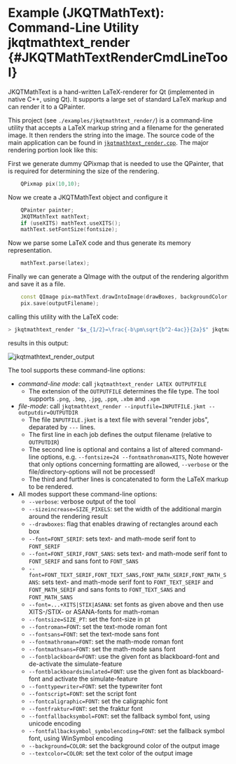 # Example (JKQTMathText): Command-Line Utility jkqtmathtext_render           {#JKQTMathTextRenderCmdLineTool}
JKQTMathText is a hand-written LaTeX-renderer for Qt (implemented in native C++, using Qt). It supports a large set of standard LaTeX markup and can render it to a QPainter.

This project (see `./examples/jkqtmathtext_render/`) is a command-line utility that accepts a LaTeX markup string and a filename for the generated image.
It then renders the string into the image.
The source code of the main application can be found in [`jkqtmathtext_render.cpp`](https://github.com/jkriege2/JKQtPlotter/tree/master/examples/jkqtmathtext_render/jkqtmathtext_render.cpp). 
The major rendering portion look like this:

First we generate dummy QPixmap that is needed to use the QPainter, that is required for determining the size of the rendering.

```.cpp
    QPixmap pix(10,10);
```

Now we create a JKQTMathText object and configure it

```.cpp
    QPainter painter;
    JKQTMathText mathText;
    if (useXITS) mathText.useXITS();
    mathText.setFontSize(fontsize);
```

Now we parse some LaTeX code and thus generate its memory representation.

```.cpp
    mathText.parse(latex);
```


Finally we can generate a QImage with the output of the rendering algorithm and save it as a file.

```.cpp
    const QImage pix=mathText.drawIntoImage(drawBoxes, backgroundColor, sizeincrease);
    pix.save(outputFilename);
```


calling this utility with the LaTeX code:

```.sh
> jkqtmathtext_render "$x_{1/2}=\frac{-b\pm\sqrt{b^2-4ac}}{2a}$" jkqtmathtext_render_output.png
```

results in this output:

![jkqtmathtext_render_output](https://raw.githubusercontent.com/jkriege2/JKQtPlotter/master/screenshots/jkqtmathtext_render_output.png)

The tool supports these command-line options:
- *command-line mode*: call `jkqtmathtext_render LATEX OUTPUTFILE`
    - The extension of the `OUTPUTFILE` determines the file type. The tool supports `.png`, `.bmp`, `.jpg`, `.ppm`, `.xbm` and `.xpm`
- *file-mode*:  call `jkqtmathtext_render --inputfile=INPUTFILE.jkmt --outputdir=OUTPUTDIR`
    - The file `INPUTFILE.jkmt` is a text file with several "render jobs", deparated by `---` lines.
    - The first line in each job defines the output filename (relative to `OUTPUTDIR`)
    - The second line is optional and contains a list of altered command-line options, e.g. `--fontsize=24 --fontmathroman=XITS`, Note however that only options concerning formatting are  allowed, `--verbose` or the file/directory-options will not be processed!
    - The third and further lines is concatenated to form the LaTeX markup to be rendered.
- All modes support these command-line options:
    - `--verbose`: verbose output of the tool
    - `--sizeincrease=SIZE_PIXELS`: set the width of the additional margin around the rendering result 
    - `--drawboxes`: flag that enables drawing of rectangles around each box
    - `--font=FONT_SERIF`: sets text- and math-mode serif font to `FONT_SERIF`
    - `--font=FONT_SERIF,FONT_SANS`: sets text- and math-mode serif font to `FONT_SERIF` and sans font to `FONT_SANS`
    - `--font=FONT_TEXT_SERIF,FONT_TEXT_SANS,FONT_MATH_SERIF,FONT_MATH_SANS`: sets text- and math-mode serif font to `FONT_TEXT_SERIF` and `FONT_MATH_SERIF` and sans fonts to `FONT_TEXT_SANS` and `FONT_MATH_SANS`
    - `--font=...+XITS|STIX|ASANA`: set fonts as given above and then use XITS-/STIX- or ASANA-fonts for math-roman 
    - `--fontsize=SIZE_PT`: set the font-size in pt
    - `--fontroman=FONT`: set the text-mode roman font 
    - `--fontsans=FONT`: set the text-mode sans font 
    - `--fontmathroman=FONT`: set the math-mode roman font 
    - `--fontmathsans=FONT`: set the math-mode sans font 
    - `--fontblackboard=FONT`: use the given font as blackboard-font and de-activate the simulate-feature 
    - `--fontblackboardsimulated=FONT`: use the given font as blackboard-font and activate the simulate-feature 
    - `--fonttypewriter=FONT`: set the typewriter font 
    - `--fontscript=FONT`: set the script font 
    - `--fontcaligraphic=FONT`: set the caligraphic font 
    - `--fontfraktur=FONT`: set the fraktur font 
    - `--fontfallbacksymbol=FONT`: set the fallback symbol font, using unicode encoding 
    - `--fontfallbacksymbol_symbolencoding=FONT`: set the fallback symbol font, using WinSymbol encoding 
    - `--background=COLOR`: set the background color of the output image
    - `--textcolor=COLOR`: set the text color of the output image

